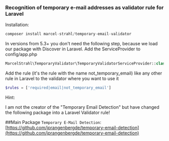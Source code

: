 ### Recognition of temporary e-mail addresses as validator rule for Laravel

Installation:


```php
composer install marcel-strahl/temporary-email-validator
```

In versions from 5.3+ you don't need the following step, because we load our package with Discover in Laravel.
Add the ServiceProvider to config/app.php
```php
MarcelStrahl\TemporaryValidator\TemporaryValidatorServiceProvider::class,
```

Add the rule (it's the rule with the name not_temporary_email) like any other rule in Laravel to the validator where you want to use it
```php
$rules = ['required|email|not_temporary_email']
```

Hint:

I am not the creator of the "Temporary Email Detection" but have changed the following package into a Laravel Validator rule!

##Main Package 
```Temporary E-Mail Detection```: 
[https://github.com/jprangenbergde/temporary-email-detection](https://github.com/jprangenbergde/temporary-email-detection)
